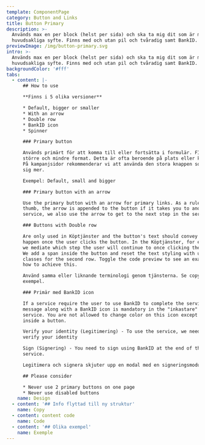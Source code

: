 ```yaml
---
template: ComponentPage
category: Button and Links
title: Button Primary
description: >-
  Används max en per block (helst per sida) och ska ta mig dit som är mitt
  huvudsakliga syfte. Finns med och utan pil och tvåradig samt BankID.
previewImage: /img/button-primary.svg
intro: >-
  Används max en per block (helst per sida) och ska ta mig dit som är mitt
  huvudsakliga syfte. Finns med och utan pil och tvåradig samt BankID.
backgroundColor: '#fff'
tabs:
  - content: |-
      ## How to use

      **Finns i 5 olika versioner**

      * Default, bigger or smaller
      * With an arrow
      * Double row
      * BankID icon
      * Spinner

      ### Primary button

      Används primärt för att komma till eller fortsätta i formulär. FInns i ett
      större och mindre format. Detta är ofta beroende på plats eller kontext.
      På kampanjsidor rekommenderar vi att använda den stora knappen som tar för
      sig mer.

      Exempel: Default, small and bigger

      ### Primary button with an arrow

      Use the primary button with an arrow for primary links. As a rule of
      thumb, the arrow is appended to the button if it takes you to another
      service, we also use the arrow to get to the next step in the service.

      ### Buttons with Double row

      Are only used in Köptjänster and the button's text should convey what will
      happen once the user clicks the button. In the Köptjänster, for example,
      we mediate which step the user will continue to once clicking the button.
      We add a span inside the button and reset the text styling with utility
      classes for the second row. Toggle the code preview to see an example on
      how to achieve this.

      Använd samma eller liknande terminologi genom tjänsterna. Se copy för
      exempel.

      ### Primär med BankID icon

      If a service require the user to use BankID to complete the service, a
      message along with a BankID icon is mandatory in the "inkastare" to that
      service. You are not allowed to change color on this icon except to white
      inside a button.

      Verify your identity (Legitimering) - To use the service, we need to
      verify your identity

      Sign (Signering) - You need to sign using BankID at the end of the
      service.

      Legitimera och signera skjuter upp en modal med en signeringsmodul.

      ## Please consider

      * Never use 2 primary buttons on one page
      * Never use disabled buttons
    name: Design
  - content: '## Info flyttad till ny struktur'
    name: Copy
  - content: content code
    name: Code
  - content: '## Olika exempel'
    name: Exemple
---
```


